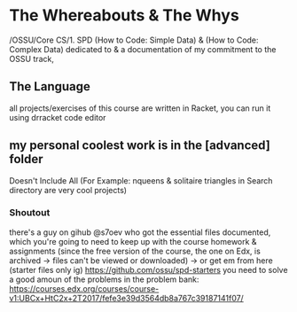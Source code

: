 # The Whereabouts & The Whys
/OSSU/Core CS/1. SPD (How to Code: Simple Data) & (How to Code: Complex Data)
dedicated to & a documentation of my commitment to the OSSU track,

## The Language
all projects/exercises of this course are written in Racket, you can run it using drracket code editor

## my personal coolest work is in the [advanced] folder
Doesn't Include All (For Example: nqueens & solitaire triangles in Search directory are very cool projects)

### Shoutout
there's a guy on gihub @s7oev who got the essential files documented, which you're going to need to keep up with the course homework & assignments (since the free version of the course, the one on Edx, is archived -> files can't be viewed or downloaded) -> or get em from here (starter files only ig) https://github.com/ossu/spd-starters
you need to solve a good amoun of the problems in the problem bank: https://courses.edx.org/courses/course-v1:UBCx+HtC2x+2T2017/fefe3e39d3564db8a767c39187141f07/ 
